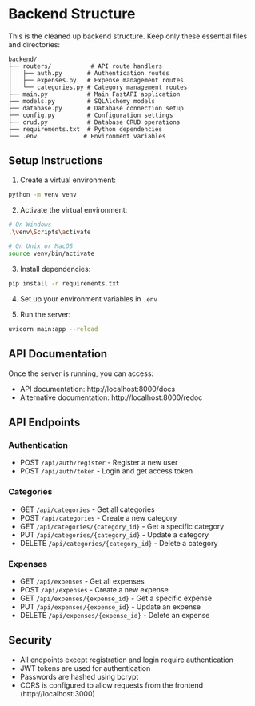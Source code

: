 # Backend Structure

This is the cleaned up backend structure. Keep only these essential files and directories:

```
backend/
├── routers/           # API route handlers
│   ├── auth.py       # Authentication routes
│   ├── expenses.py   # Expense management routes
│   └── categories.py # Category management routes
├── main.py           # Main FastAPI application
├── models.py         # SQLAlchemy models
├── database.py       # Database connection setup
├── config.py         # Configuration settings
├── crud.py           # Database CRUD operations
├── requirements.txt  # Python dependencies
└── .env             # Environment variables
```

## Setup Instructions

1. Create a virtual environment:
```bash
python -m venv venv
```

2. Activate the virtual environment:
```bash
# On Windows
.\venv\Scripts\activate

# On Unix or MacOS
source venv/bin/activate
```

3. Install dependencies:
```bash
pip install -r requirements.txt
```

4. Set up your environment variables in `.env`

5. Run the server:
```bash
uvicorn main:app --reload
```

## API Documentation

Once the server is running, you can access:
- API documentation: http://localhost:8000/docs
- Alternative documentation: http://localhost:8000/redoc

## API Endpoints

### Authentication
- POST `/api/auth/register` - Register a new user
- POST `/api/auth/token` - Login and get access token

### Categories
- GET `/api/categories` - Get all categories
- POST `/api/categories` - Create a new category
- GET `/api/categories/{category_id}` - Get a specific category
- PUT `/api/categories/{category_id}` - Update a category
- DELETE `/api/categories/{category_id}` - Delete a category

### Expenses
- GET `/api/expenses` - Get all expenses
- POST `/api/expenses` - Create a new expense
- GET `/api/expenses/{expense_id}` - Get a specific expense
- PUT `/api/expenses/{expense_id}` - Update an expense
- DELETE `/api/expenses/{expense_id}` - Delete an expense

## Security

- All endpoints except registration and login require authentication
- JWT tokens are used for authentication
- Passwords are hashed using bcrypt
- CORS is configured to allow requests from the frontend (http://localhost:3000) 